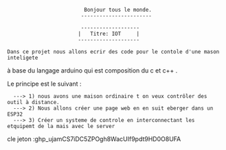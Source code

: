                              Bonjour tous le monde.
                            -----------------------
      
                            -------------------
                           |   Titre: IOT     |
                           --------------------

    Dans ce projet nous allons ecrir des code pour le contole d'une mason inteligete 
à base du langage arduino qui est composition du c et c++ .

   Le principe est le suivant :
    
      ---> 1) nous avons une maison ordinaire t on veux contrôler des outil à distance.
      ---> 2) Nous allons créer une page web en en suit eberger dans un ESP32
      ---> 3) Créer un systeme de controle en interconnectant les etquipemt de la mais avec le server
   
cle jeton :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
